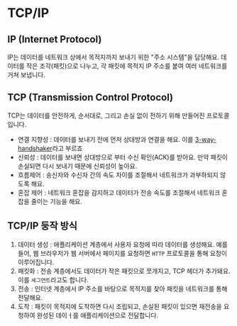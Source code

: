 # TCP/IP




## IP (Internet Protocol)
IP는 데이터를 네트워크 상에서 목적지까지 보내기 위한 "주소 시스템"을 담당해요. 데이터를 작은 조각(패킷)으로 나누고, 각 패킷에 목적지 IP 주소를 붙여 여러 네트워크를 거쳐 보냅니다.



## TCP (Transmission Control Protocol)
TCP는 데이터를 안전하게, 순서대로, 그리고 손실 없이 전하기 위해 만들어진 프로토콜입니다.
- 연결 지향성 : 데이터를 보내기 전에 먼저 상대방과 연결을 해요. 이를 [3-way-handshaker]()라고 부르죠
- 신뢰성 : 데이터를 보내면 상대방으로 부터 수신 확인(ACK)를 받아요. 만약 패킷이 손실되면 다시 보내기 때문에 신뢰성이 높아요.
- 흐름제어 : 송신자와 수신자 간의 속도 차이를 조절해서 네트워크가 과부하되지 않도록 해요.
- 혼잡 제어 : 네트워크 혼잡을 감지하고 데이터가 전송 속도를 조절해서 네트워크 혼잡을 줄이는 기능을 해요.



## TCP/IP 둥작 방식
1. 데이터 생성 : 애플리케이션 계층에서 사용자 요청에 따라 데이터를 생성해요. 예를 들어, 웹 브라우저가 웹 서버에서 페이지를 요청하면 `HTTP` 프로토콜을 통해 요청이 이루어집니다.
2. 패킷화 : 전송 계층에서도 데이터가 작은 패킷으로 쪼개지고, TCP 헤더가 추가돼요. 이를 `세그먼트`라고도 합니다.
3. 전송 : 인터넷 계층에서 IP 주소를 바탕으로 목적지를 찾아 패킷을 네트워크를 통해 전달해요.
4. 도착 : 패킷이 목적지에 도착하면 다시 조립되고, 손실된 패킷이 있으면 재전송을 요청하여 완성된 데이ㅓ를 애플리케이션으로 전달합니다.




























































